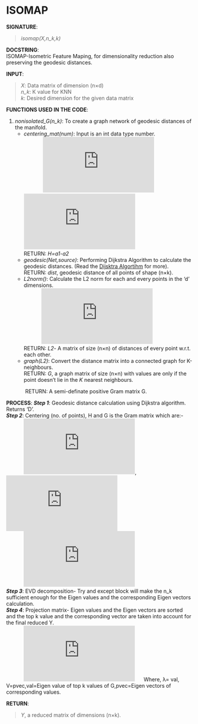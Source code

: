 # ISOMAP

**SIGNATURE**: 
>*isomap(X,n_k,k)*

**DOCSTRING**:  
ISOMAP-Isometric Feature Maping, for dimensionality reduction also preserving the geodesic distances.

**INPUT**:  
>*X*: Data matrix of dimension (n×d)   
*n_k*: K value for KNN  
*k*: Desired dimension for the given data matrix  

**FUNCTIONS USED IN THE CODE**:  
1) _nonisolated_G(n_k)_: To create a graph network of geodesic distances of the manifold.  
      * _centering_mat(num)_: Input is an int data type number.  
    &nbsp;&nbsp;&nbsp;&nbsp;&nbsp;&nbsp;&nbsp;&nbsp;&nbsp;&nbsp;&nbsp;&nbsp;&nbsp;![](http://latex.codecogs.com/gif.latex?a2%3D%5Cbegin%7Bbmatrix%7D%201%26%200%26%200%26%20%5Ccdots%26%200%26%20%5C%5C%200%26%201%26%200%26%20%5Ccdots%26%200%26%20%5C%5C%200%26%200%26%201%26%20%5Ccdots%26%200%26%20%5C%5C%20%5Cvdots%26%20%5Cvdots%26%20%5Cvdots%26%20%5Cddots%26%20%5Cvdots%26%20%5C%5C%200%26%200%26%200%26%20%5Ccdots%26%201%26%20%5Cend%7Bbmatrix%7D_%7B%28n%5Ctimes%20n%29%7D)&nbsp;&nbsp;&nbsp;&nbsp;&nbsp;&nbsp;&nbsp;![](http://latex.codecogs.com/gif.latex?a2%3D%5Cfrac%7B1%7D%7Bn%7D%5Cbegin%7Bbmatrix%7D%201%26%201%26%201%26%20%5Ccdots%26%201%26%20%5C%5C%201%26%201%26%201%26%20%5Ccdots%26%201%26%20%5C%5C%201%26%201%26%201%26%20%5Ccdots%26%201%26%20%5C%5C%20%5Cvdots%26%20%5Cvdots%26%20%5Cvdots%26%20%5Cddots%26%20%5Cvdots%26%20%5C%5C%201%26%201%26%201%26%20%5Ccdots%26%201%26%20%5C%5C%20%5Cend%7Bbmatrix%7D_%7B%28n%5Ctimes%20n%29%7D)  
    RETURN:	 _H=a1-a2_  
    * _geodesic(Net,source)_: Performing Dijkstra Algorithm to calculate the geodesic distances. (Read the [Dijsktra Algortihm][1] for more).  
    RETURN: _dist_, geodesic distance of all points of shape (n×k).  
    * _L2norm()_: Calculate the L2 norm for each and every points in the ‘d’ dimensions.  
    &nbsp;&nbsp;&nbsp;&nbsp;&nbsp;&nbsp;&nbsp;&nbsp;&nbsp;&nbsp;&nbsp;&nbsp;![](http://latex.codecogs.com/gif.latex?L2%3D%5Cbegin%7Bbmatrix%7D%200%26%20&plus;%26%20&plus;%26%20%5Ccdots%26%20&plus;%26%20%5C%5C%20&plus;%26%200%26%20&plus;%26%20%5Ccdots%26%20&plus;%26%20%5C%5C%20&plus;%26%20&plus;%26%200%26%20%5Ccdots%26%20&plus;%26%20%5C%5C%20%5Cvdots%26%20%5Cvdots%26%20%5Cvdots%26%20%5Cddots%26%20%5Cvdots%26%20%5C%5C%20&plus;%26%20&plus;%26%20&plus;%26%20%5Ccdots%26%200%26%20%5Cend%7Bbmatrix%7D_%7B%28n%20%5Ctimes%20n%29%7D%2Cwhere%2C%27&plus;%27%20indicate%20the%20positive%20distance)  
    RETURN: _L2_- A matrix of size (n×n) of distances of every point w.r.t. each other.  
    * _graph(L2)_: Convert the distance matrix into a connected graph for K-neighbours.  
     RETURN: _G_, a graph matrix of size (n×n) with values are only if the point doesn’t lie in the _K_ nearest neighbours.  
     
&nbsp;&nbsp;&nbsp;&nbsp;&nbsp;&nbsp;&nbsp;&nbsp;&nbsp;&nbsp;&nbsp;&nbsp;&nbsp;RETURN: A semi-definate positive Gram matrix G.  

**PROCESS**:
**_Step 1_**: Geodesic distance calculation using Dijkstra algorithm. Returns ‘D’.  
**_Step 2_**: Centering (no. of points), H and G is the Gram matrix which are:-  
&nbsp;&nbsp;&nbsp;&nbsp;&nbsp;&nbsp;&nbsp;&nbsp;&nbsp;&nbsp;&nbsp;&nbsp;![](http://latex.codecogs.com/gif.latex?H%3DI-%5Cfrac%7B1%7D%7Bn%7D%5B%5Ctextbf%7B1%7D%5D_%7B%28n%5Ctimes%20n%29%7D), &nbsp;&nbsp;&nbsp;&nbsp;&nbsp;&nbsp;&nbsp;&nbsp;&nbsp;&nbsp;![](http://latex.codecogs.com/gif.latex?tmp%3D-%5Cfrac%7B1%7D%7B2%7DD%5E%7B2%7D%28%5Ctextup%7BGower%20Transformation%7D%29)  
&nbsp;&nbsp;&nbsp;&nbsp;&nbsp;&nbsp;&nbsp;&nbsp;&nbsp;&nbsp;&nbsp;&nbsp;![](http://latex.codecogs.com/gif.latex?G%3D%28H%5Ccdot%20tmp%29%5Ccdot%20H)  
**_Step 3_**:  EVD decomposition- Try and except block will make the n_k sufficient enough for the Eigen values and the corresponding Eigen vectors calculation.  
**_Step 4_**: Projection matrix- Eigen values and the Eigen vectors are sorted and the top k value and the corresponding vector are taken into account for the final reduced Y.  
&nbsp;&nbsp;&nbsp;&nbsp;&nbsp;&nbsp;&nbsp;&nbsp;&nbsp;&nbsp;&nbsp;&nbsp;![](http://latex.codecogs.com/gif.latex?Y%3D%5Clambda%20%5E%7B1/2%7DV) &nbsp;&nbsp;&nbsp;&nbsp;&nbsp;Where, λ= val, V=pvec,val=Eigen value of top k values of G,pvec=Eigen vectors of corresponding values.

**RETURN**:  
>*Y*, a reduced matrix of dimensions (n×k).  

[1]:https://en.wikipedia.org/wiki/Dijkstra%27s_algorithm
